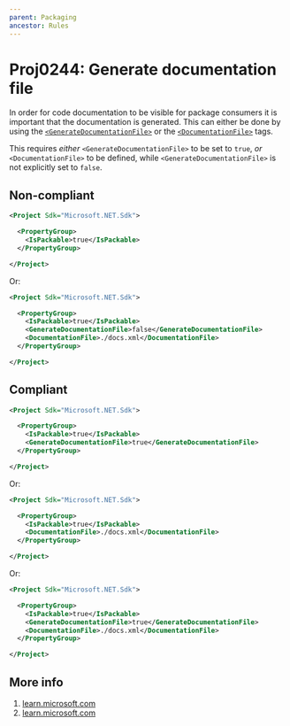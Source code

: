 ```yaml
---
parent: Packaging
ancestor: Rules
---
```


# Proj0244: Generate documentation file
In order for code documentation to be visible for package consumers
it is important that the documentation is generated.
This can either be done by using the
[`<GenerateDocumentationFile>`](https://learn.microsoft.com/dotnet/core/project-sdk/msbuild-props#generatedocumentationfile)
or the [`<DocumentationFile>`](https://learn.microsoft.com/dotnet/core/project-sdk/msbuild-props#documentationfile)
tags.

This requires _either_ `<GenerateDocumentationFile>` to be set to `true`,
_or_ `<DocumentationFile>` to be defined, while `<GenerateDocumentationFile>` is not explicitly set to `false`.

## Non-compliant
``` xml
<Project Sdk="Microsoft.NET.Sdk">

  <PropertyGroup>
    <IsPackable>true</IsPackable>
  </PropertyGroup>

</Project>
```

Or:

``` xml
<Project Sdk="Microsoft.NET.Sdk">

  <PropertyGroup>
    <IsPackable>true</IsPackable>
    <GenerateDocumentationFile>false</GenerateDocumentationFile>
    <DocumentationFile>./docs.xml</DocumentationFile>
  </PropertyGroup>

</Project>
```

## Compliant
``` xml
<Project Sdk="Microsoft.NET.Sdk">

  <PropertyGroup>
    <IsPackable>true</IsPackable>
    <GenerateDocumentationFile>true</GenerateDocumentationFile>
  </PropertyGroup>

</Project>
```

Or:

``` xml
<Project Sdk="Microsoft.NET.Sdk">

  <PropertyGroup>
    <IsPackable>true</IsPackable>
    <DocumentationFile>./docs.xml</DocumentationFile>
  </PropertyGroup>

</Project>
```

Or:

``` xml
<Project Sdk="Microsoft.NET.Sdk">

  <PropertyGroup>
    <IsPackable>true</IsPackable>
    <GenerateDocumentationFile>true</GenerateDocumentationFile>
    <DocumentationFile>./docs.xml</DocumentationFile>
  </PropertyGroup>

</Project>
```

## More info
1. [learn.microsoft.com](https://learn.microsoft.com/dotnet/core/project-sdk/msbuild-props#generatedocumentationfile)
2. [learn.microsoft.com](https://learn.microsoft.com/dotnet/core/project-sdk/msbuild-props#documentationfile)

